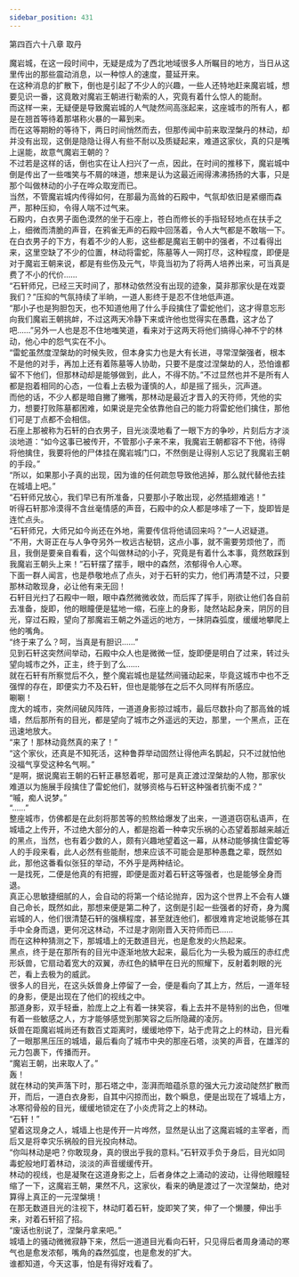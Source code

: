 ```yaml
---
sidebar_position: 431
---
```

 第四百六十八章 取丹


魔岩城，在这一段时间中，无疑是成为了西北地域很多人所瞩目的地方，当日从这里传出的那些震动消息，以一种惊人的速度，蔓延开来。  
在这种消息的扩散下，倒也是引起了不少人的兴趣，一些人还特地赶来魔岩城，想要见识一番，这竟敢对魔岩王朝进行勒索的人，究竟有着什么惊人的能耐。  
而这样一来，无疑便是导致魔岩城的人气陡然间高涨起来，这座城市的所有人，都是在翘首等待着那堪称火暴的一幕到来。  
而在这等期盼的等待下，两日时间悄然而去，但那传闻中前来取涅槃丹的林动，却并没有出现，这倒是隐隐让得人有些不耐以及质疑起来，难道这家伙，真的只是嘴上逞能，故意气魔岩王朝的？  
不过若是这样的话，倒也实在让人扫兴了一点，因此，在时间的推移下，魔岩城中倒是传出了一些嗤笑与不屑的味道，想来是认为这最近闹得沸沸扬扬的大事，只是那个叫做林动的小子在哗众取宠而已。  
当然，不管魔岩城内传得如何，在那最为高耸的石殿中，气氛却依旧是紧绷而森严，那种压抑，令得人喘不过气来。  
石殿内，白衣男子面色漠然的坐于石座上，苍白而修长的手指轻轻地点在扶手之上，细微而清脆的声音，在鸦雀无声的石殿中回荡着，令人大气都是不敢喘一下。  
在白衣男子的下方，有着不少的人影，这些都是魔岩王朝中的强者，不过看得出来，这里空缺了不少的位置，林动将雷蛇，陈墓等人一网打尽，这种程度，即便是对于魔岩王朝来说，都是有些伤及元气，毕竟当初为了将两人培养出来，可当真是费了不小的代价……  
“石轩师兄，已经三天时间了，那林动依然没有出现的迹象，莫非那家伙是在戏耍我们？”压抑的气氛持续了半晌，一道人影终于是忍不住地低声道。  
“那小子也是狗胆包天，也不知道他用了什么手段擒住了雷蛇他们，这才得意忘形向我们魔岩王朝挑衅，不过这两天冷静下来或许他也觉得实在愚蠢，这才怂了吧……”另外一人也是忍不住地嗤笑道，看来对于这两天将他们搞得心神不宁的林动，他心中的怨气实在不小。  
“雷蛇虽然度涅槃劫的时候失败，但本身实力也是大有长进，寻常涅槃强者，根本不是他的对手，再加上还有着陈墓等人协助，只要不是度过涅槃劫的人，恐怕谁都留不下他们，但那林动却是能够做到，此人，不得不防。”不过显然也并不是所有人都是抱着相同的心态，一位看上去极为谨慎的人，却是摇了摇头，沉声道。  
而他的话，不少人都是暗自撇了撇嘴，那林动是最近才晋入的天符师，凭他的实力，想要打败陈墓都困难，如果说是完全依靠他自己的能力将雷蛇他们擒住，那他们可是丁点都不会相信。  
石座上那被称为石轩的白衣男子，目光淡漠地看了一眼下方的争吵，片刻后方才淡淡地道：“如今这事已被传开，不管那小子来不来，我魔岩王朝都容不下他，待得将他擒住，我要将他的尸体挂在魔岩城门口，不然倒是让得别人忘记了我魔岩王朝的手段。”  
“所以，如果那小子真的出现，因为谁的任何疏忽导致他逃掉，那么就代替他去挂在城墙上吧。”  
“石轩师兄放心，我们早已有所准备，只要那小子敢出现，必然插翅难逃！”  
听得石轩那冷漠得不含丝毫情感的声音，石殿中的众人都是哆嗦了一下，旋即皆是连忙点头。  
“石轩师兄，大师兄如今尚还在外地，需要传信将他请回来吗？”一人迟疑道。  
“不用，大哥正在与人争夺另外一枚远古秘钥，这点小事，就不需要劳烦他了，而且，我倒是要亲自看看，这个叫做林动的小子，究竟是有着什么本事，竟然敢踩到我魔岩王朝头上来！”石轩摆了摆手，眼中的森然，浓郁得令人心寒。  
下面一群人闻言，也是恭敬地点了点头，对于石轩的实力，他们再清楚不过，只要那林动敢现身，必让他有来无回！  
石轩目光扫了石殿中一眼，眼中森然微微收敛，而后挥了挥手，刚欲让他们各自前去准备，旋即，他的眼瞳便是猛地一缩，石座上的身影，陡然站起身来，阴厉的目光，穿过石殿，望向了那魔岩王朝之外遥远的地方，一抹阴森弧度，缓缓地攀爬上他的嘴角。  
“终于来了么？呵，当真是有胆识……”  
见到石轩这突然间举动，石殿中众人也是微微一怔，旋即便是明白了过来，转过头望向城市之外，正主，终于到了么……  
就在石轩有所察觉后不久，整个魔岩城也是猛然间骚动起来，毕竟这城市中也不乏强悍的存在，即便实力不及石轩，但也是能够在之后不久同样有所感应。  
唰唰！  
庞大的城市，突然间破风阵阵，一道道身影掠过城市，最后尽数扑向了那高耸的城墙，然后那所有的目光，都是望向了城市之外遥远的天边，那里，一个黑点，正在迅速地放大。  
“来了！那林动竟然真的来了！”  
“这个家伙，还真是不知死活，这种鲁莽举动固然让得他声名鹊起，只不过就怕他没福气享受这种名气啊。”  
“是啊，据说魔岩王朝的石轩正暴怒着呢，那可是真正渡过涅槃劫的人物，那家伙难道以为施展手段擒住了雷蛇他们，就够资格与石轩这种强者抗衡不成？”  
“嘁，痴人说梦。”  
“……”  
整座城市，仿佛都是在此刻将那苦等的煎熬给爆发了出来，一道道窃窃私语声，在城墙之上传开，不过绝大部分的人，都是抱着一种幸灾乐祸的心态望着那越来越近的黑点，当然，也有着少数的人，颇有兴趣地望着这一幕，从林动能够擒住雷蛇等人的手段来看，此人必然有些能耐，想来应该不可能会是那种愚蠢之辈，既然如此，那他这番看似张狂的举动，不外乎是两种结论。  
一是找死，二便是他真的有把握，即便是面对着石轩这等强者，也是能够全身而退。  
真正心思敏捷细腻的人，会自动的将第一个结论抛弃，因为这个世界上不会有人嫌自己命长，既然如此，那想来便是第二种了，这倒是引起一些强者的好奇，身为魔岩城的人，他们很清楚石轩的强横程度，甚至就连他们，都很难肯定地说能够在其手中全身而退，更何况这林动，不过是才刚刚晋入天符师而已……  
而在这种种猜测之下，那城墙上的无数道目光，也是愈发的火热起来。  
黑点，终于是在那所有的目光中逐渐地放大起来，最后化为一头极为威压的赤红虎形妖兽，它扇动着宽大的双翼，赤红色的鳞甲在日光的照耀下，反射着刺眼的光芒，看上去极为的威武。  
很多人的目光，在这头妖兽身上停留了一会，便是看向了其上方，然后，一道年轻的身影，便是出现在了他们的视线之中。  
那道身影，双手轻垂，脸庞上之上有着一抹笑容，看上去并不是特别的出色，但唯有着一些敏感之人，方才能够感觉到那笑容之后所隐藏的凌厉。  
妖兽在距魔岩城尚还有数百丈距离时，缓缓地停下，站于虎背之上的林动，目光看了一眼那黑压压的城墙，最后看向了城市中央的那座石塔，淡笑的声音，在雄浑的元力包裹下，传播而开。  
“魔岩王朝，出来取人了。”  
轰！  
就在林动的笑声落下时，那石塔之中，澎湃而暗蕴杀意的强大元力波动陡然扩散而开，而后，一道白衣身影，自其中闪掠而出，数个瞬息，便是出现在了城墙上方，冰寒彻骨般的目光，缓缓地锁定在了小炎虎背之上的林动。  
“石轩！”  
望着这现身之人，城墙上也是传开一片哗然，显然是认出了这魔岩城的主宰者，而后又是将幸灾乐祸般的目光投向林动。  
“你叫林动是吧？你敢现身，真的很出乎我的意料。”石轩双手负于身后，目光如同毒蛇般地盯着林动，淡淡的声音缓缓传开。  
林动的视线，也是凝聚在这道身影之上，后者身体之上涌动的波动，让得他眼瞳轻缩了一下，这魔岩王朝，果然不凡，这家伙，看来的确是渡过了一次涅槃劫，绝对算得上真正的一元涅槃境！  
在那无数道目光的注视下，林动盯着石轩，旋即笑了笑，伸了一个懒腰，伸出手来，对着石轩招了招。  
“废话也别说了，涅槃丹拿来吧。”  
城墙上的骚动微微寂静下来，然后一道道目光看向石轩，只见得后者周身涌动的寒气也是愈发浓郁，嘴角的森然弧度，也是愈发的扩大。  
谁都知道，今天这事，怕是有得好戏看了。  
  
  
